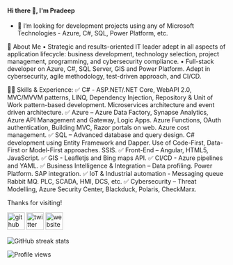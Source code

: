 #### Hi there 👋, I'm Pradeep

- 👯 I’m looking for development projects using any of Microsoft Technologies - Azure, C#, SQL, Power Platform, etc.

🚀 About Me
•	Strategic and results-oriented IT leader adept in all aspects of application lifecycle: business development, technology selection, project management, programming, and cybersecurity compliance. 
•	Full-stack developer on Azure, C#, SQL Server, GIS and Power Platform. Adept in cybersecurity, agile methodology, test-driven approach, and CI/CD.

👨‍💻 Skills & Experience:
✅ C# - ASP.NET/.NET Core, WebAPI 2.0, MVC/MVVM patterns, LINQ, Dependency Injection, Repository & Unit of Work pattern-based development. Microservices architecture and event driven architecture.
✅ Azure – Azure Data Factory, Synapse Analytics, Azure API Management and Gateway, Logic Apps. Azure Functions, OAuth authentication, Building MVC, Razor portals on web. Azure cost management.
✅ SQL – Advanced database and query design. C# development using Entity Framework and Dapper. Use of Code-First, Data-First or Model-First approaches. SSIS.
✅ Front-End – Angular, HTML5, JavaScript.
✅ GIS - Leafletjs and Bing maps API.
✅ CI/CD - Azure pipelines and YAML.
✅ Business Intelligence & Integration – Data profiling. Power Platform. SAP integration.
✅ IoT & Industrial automation - Messaging queue Rabbit MQ. PLC, SCADA, HMI, DCS, etc. 
✅ Cybersecurity – Threat Modelling, Azure Security Center, Blackduck, Polaris, CheckMarx.

Thanks for visiting!

[<img src='https://cdn.jsdelivr.net/npm/simple-icons@3.0.1/icons/github.svg' alt='github' height='40'>](https://github.com/pmia)  [<img src='https://cdn.jsdelivr.net/npm/simple-icons@3.0.1/icons/twitter.svg' alt='twitter' height='40'>](https://twitter.com/@ps672890)  [<img src='https://cdn.jsdelivr.net/npm/simple-icons@3.0.1/icons/icloud.svg' alt='website' height='40'>](plantys.net)  

![GitHub streak stats](https://github-readme-streak-stats.herokuapp.com/?user=pmia)  

![Profile views](https://gpvc.arturio.dev/pmia)  



